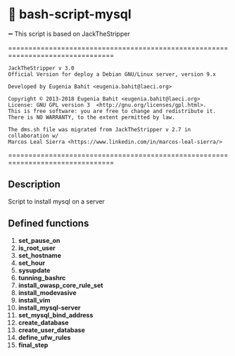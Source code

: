 # :pushpin: bash-script-mysql 


:heavy_minus_sign:
                 This script is based on JackTheStripper

================================================================================<br>

    JackTheStripper v 3.0
    Official Version for deploy a Debian GNU/Linux server, version 9.x

    Developed by Eugenia Bahit <eugenia.bahit@laeci.org>
    
    Copyright © 2013-2018 Eugenia Bahit <eugenia.bahit@laeci.org>
    License: GNU GPL version 3  <http://gnu.org/licenses/gpl.html>.
    This is free software: you are free to change and redistribute it.
    There is NO WARRANTY, to the extent permitted by law.
    
    The dms.sh file was migrated from JackTheStripper v 2.7 in collaboration w/
    Marcos Leal Sierra <https://www.linkedin.com/in/marcos-leal-sierra/>
================================================================================
## Description
Script to install mysql on a server
## Defined functions
1. **set_pause_on**
2. **is_root_user**
3. **set_hostname**
4. **set_hour**
5. **sysupdate**
6. **tunning_bashrc**
7. **install_owasp_core_rule_set**
8. **install_modevasive**
9. **install_vim**
10. **install_mysql-server**
11. **set_mysql_bind_address**
12. **create_database**
13. **create_user_database**
14. **define_ufw_rules**
15. **final_step**
